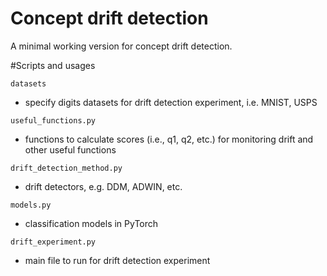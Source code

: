 # Concept drift detection

A minimal working version for concept drift detection.

#Scripts and usages

```
datasets
```
- specify digits datasets for drift detection experiment, i.e. MNIST, USPS

```
useful_functions.py
```
- functions to calculate scores (i.e., q1, q2, etc.) for monitoring drift and other useful functions


```
drift_detection_method.py
```
- drift detectors, e.g. DDM, ADWIN, etc.

```
models.py
```
- classification models in PyTorch

```
drift_experiment.py
```
- main file to run for drift detection experiment
